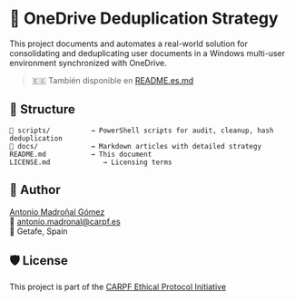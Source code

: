 # 🧠 OneDrive Deduplication Strategy

This project documents and automates a real-world solution for consolidating and deduplicating user documents in a Windows multi-user environment synchronized with OneDrive.

> 🇪🇸 También disponible en [README.es.md](README.es.md)

## 📁 Structure

```
📁 scripts/          → PowerShell scripts for audit, cleanup, hash deduplication
📁 docs/             → Markdown articles with detailed strategy
README.md           → This document
LICENSE.md             → Licensing terms
```


## 👤 Author

[Antonio Madroñal Gómez](https://www.linkedin.com/in/antoniocarpf)  
📧 antonio.madronal@carpf.es  
📍 Getafe, Spain

## 🛡 License

This project is part of the [CARPF Ethical Protocol Initiative](https://github.com/hubCARPF/protocoloCARPF-etico-humanIA)

